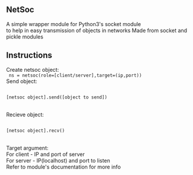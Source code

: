 NetSoc
-------
A simple wrapper module for Python3's socket module   
to help in easy transmission of objects in networks
Made from socket and pickle modules  
  
Instructions
-------
Create netsoc object:  
<code>
ns = netsoc(role=[client/server],target=(ip,port))
</code>  
Send object:  
<code>  
[netsoc object].send([object to send])  
</code>  
Recieve object:  
<code>  
[netsoc object].recv()  
</code>  
Target argument:  
  For client - IP and port of server  
  For server - IP(localhost) and port to listen  
Refer to module's documentation for more info
